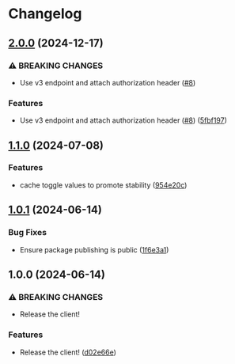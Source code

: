 # Changelog

## [2.0.0](https://github.com/OctopusDeploy/openfeature-ts-web/compare/v1.1.0...v2.0.0) (2024-12-17)


### ⚠ BREAKING CHANGES

* Use v3 endpoint and attach authorization header ([#8](https://github.com/OctopusDeploy/openfeature-ts-web/issues/8))

### Features

* Use v3 endpoint and attach authorization header ([#8](https://github.com/OctopusDeploy/openfeature-ts-web/issues/8)) ([5fbf197](https://github.com/OctopusDeploy/openfeature-ts-web/commit/5fbf19768cedc6420a73ee8f71498931a346856a))

## [1.1.0](https://github.com/OctopusDeploy/openfeature-ts-web/compare/v1.0.1...v1.1.0) (2024-07-08)


### Features

* cache toggle values to promote stability ([954e20c](https://github.com/OctopusDeploy/openfeature-ts-web/commit/954e20ca2bbe8bfa1323ba4074d6bf6fe8d350bc))

## [1.0.1](https://github.com/OctopusDeploy/openfeature-ts-web/compare/v1.0.0...v1.0.1) (2024-06-14)


### Bug Fixes

* Ensure package publishing is public ([1f6e3a1](https://github.com/OctopusDeploy/openfeature-ts-web/commit/1f6e3a1d33124ca5fa8aa7bab873e42671379dd6))

## 1.0.0 (2024-06-14)


### ⚠ BREAKING CHANGES

* Release the client!

### Features

* Release the client! ([d02e66e](https://github.com/OctopusDeploy/openfeature-ts-web/commit/d02e66ed845de3093eee037a7f0c0e18b36ac05e))
